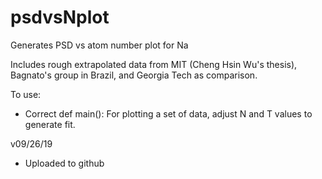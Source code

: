 # psdvsNplot
Generates PSD vs atom number plot for Na

Includes rough extrapolated data from MIT (Cheng Hsin Wu's thesis), Bagnato's group in Brazil, and Georgia Tech as comparison.

To use:
- Correct def main():
For plotting a set of data, adjust N and T values to generate fit.

v09/26/19
- Uploaded to github